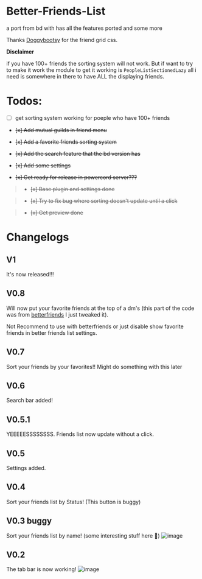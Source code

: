 # Better-Friends-List

a port from bd with has all the features ported and some more

Thanks [Doggybootsy](https://github.com/doggybootsy) for the friend grid css.

**Disclaimer**

if you have 100+ friends the sorting system will not work. But if want to try to make it work the module to get it working is `PeopleListSectionedLazy` all i need is somewhere in there to have ALL the displaying friends.

# Todos:

- [ ] get sorting system working for poeple who have 100+ friends

- ~~[x] Add mutual guilds in friend menu~~

- ~~[x] Add a favorite friends sorting system~~

- ~~[x] Add the search feature that the bd version has~~

- ~~[x] Add some settings~~

- ~~[x] Get ready for release in powercord server???~~

> - ~~[x] Base plugin and settings done~~

> - ~~[x] Try to fix bug where sorting doesn't update until a click~~

> - ~~[x] Get preview done~~

# Changelogs

## V1

It's now released!!!

## V0.8

Will now put your favorite friends at the top of a dm's (this part of the code was from [betterfriends](https://github.com/powercord-community/betterfriends) I just tweaked it).

Not Recommend to use with betterfriends or just disable show favorite friends in better friends list settings.

## V0.7

Sort your friends by your favorites!!
Might do something with this later

## V0.6

Search bar added!

## V0.5.1

YEEEEESSSSSSSS. Friends list now update without a click.

## V0.5

Settings added.

## V0.4

Sort your friends list by Status! (This button is buggy)

## V0.3 buggy

Sort your friends list by name! (some interesting stuff here :eyes:)
![image](https://user-images.githubusercontent.com/54505527/110262861-f6eaef80-7f82-11eb-8f97-462968526005.png)

## V0.2

The tab bar is now working!
![image](https://user-images.githubusercontent.com/54505527/110188905-662ddb80-7deb-11eb-8f8b-3246d8bbbe3d.png)
